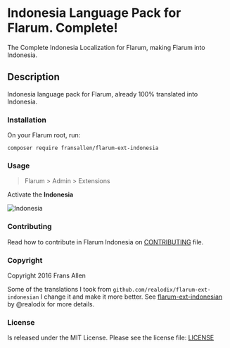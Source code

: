 # Indonesia Language Pack for Flarum. Complete!

The Complete Indonesia Localization for Flarum, making Flarum into Indonesia.

## Description

Indonesia language pack for Flarum, already 100% translated into Indonesia.

### Installation

On your Flarum root, run:

```
composer require fransallen/flarum-ext-indonesia
```

### Usage

> Flarum > Admin > Extensions

Activate the **Indonesia**

![Indonesia](https://storage.googleapis.com/fransallencom.appspot.com/images/flarum-ext-indonesia.png)

### Contributing

Read how to contribute in Flarum Indonesia on [CONTRIBUTING](https://github.com/fransallen/flarum-ext-indonesia/blob/master/CONTRIBUTING.md) file.

### Copyright

Copyright 2016 Frans Allen

Some of the translations I took from `github.com/realodix/flarum-ext-indonesian` I change it and make it more better. See [flarum-ext-indonesian](https://github.com/realodix/flarum-ext-indonesian) by @realodix for more details.

### License

Is released under the MIT License. Please see the license file: [LICENSE](https://github.com/fransallen/flarum-ext-indonesia/blob/master/LICENSE)
